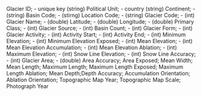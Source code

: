 Glacier ID; - unique key (string)
Political Unit; - country (string)
Continent; - (string)
Basin Code; - (stirng)
Location Code; - (string)
Glacier Code; - (int)
Glacier Name; - (double)
Latitude; - (double)
Longitude; - (double)
Primary Class; - (int)
Glacier Source; - (int)
Basin Count; - (int)
Glacier Form; - (int)
Glacier Activity; - (int)
Activity Start; - (int)
Activity End; - (int)
Minimum Elevation; - (int)
Minimum Elevation Exposed; - (int)
Mean Elevation; - (int)
Mean Elevation Accumulation; - (int)
Mean Elevation Ablation; - (int)
Maximum Elevation; - (int)
Snow Line Elevation; - (int)
Snow Line Accuracy; - (int)
Glacier Area; - (double)
Area Accuracy;
Area Exposed;
Mean Width;
Mean Length;
Maximum Length;
Maximum Length Exposed;
Maximum Length Ablation;
Mean Depth;Depth Accuracy;
Accumulation Orientation;
Ablation Orientation;
Topographic Map Year;
Topographic Map Scale;
Photograph Year